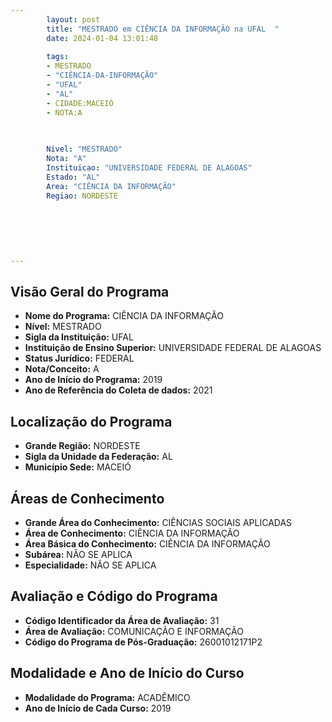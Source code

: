 ```yaml
---
        layout: post
        title: "MESTRADO em CIÊNCIA DA INFORMAÇÃO na UFAL  "
        date: 2024-01-04 13:01:48
     
        tags:
        - MESTRADO
        - "CIÊNCIA-DA-INFORMAÇÃO"
        - "UFAL"
        - "AL"
        - CIDADE:MACEIÓ
        - NOTA:A
        
       

        Nivel: "MESTRADO"
        Nota: "A"
        Instituicao: "UNIVERSIDADE FEDERAL DE ALAGOAS"
        Estado: "AL"
        Area: "CIÊNCIA DA INFORMAÇÃO"
        Regiao: NORDESTE
        
        
        
        
        
        
---
```

## Visão Geral do Programa
- **Nome do Programa:** CIÊNCIA DA INFORMAÇÃO
- **Nível:** MESTRADO
- **Sigla da Instituição:** UFAL
- **Instituição de Ensino Superior:** UNIVERSIDADE FEDERAL DE ALAGOAS
- **Status Jurídico:** FEDERAL
- **Nota/Conceito:** A
- **Ano de Início do Programa:** 2019
- **Ano de Referência do Coleta de dados:** 2021

## Localização do Programa
- **Grande Região:** NORDESTE
- **Sigla da Unidade da Federação:** AL
- **Município Sede:** MACEIÓ

## Áreas de Conhecimento
- **Grande Área do Conhecimento:** CIÊNCIAS SOCIAIS APLICADAS
- **Área de Conhecimento:** CIÊNCIA DA INFORMAÇÃO
- **Área Básica do Conhecimento:** CIÊNCIA DA INFORMAÇÃO
- **Subárea:** NÃO SE APLICA
- **Especialidade:** NÃO SE APLICA

## Avaliação e Código do Programa
- **Código Identificador da Área de Avaliação:** 31
- **Área de Avaliação:** COMUNICAÇÃO E INFORMAÇÃO
- **Código do Programa de Pós-Graduação:** 26001012171P2


## Modalidade e Ano de Início do Curso
- **Modalidade do Programa:** ACADÊMICO
- **Ano de Início de Cada Curso:** 2019

